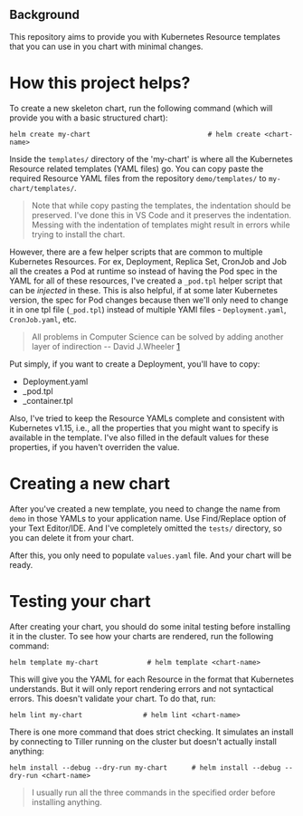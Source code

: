 ## Background
This repository aims to provide you with Kubernetes Resource templates that you can use in you chart with minimal changes. 

# How this project helps?
To create a new skeleton chart, run the following command (which will provide you with a basic structured chart):

    helm create my-chart                             # helm create <chart-name>
    
Inside the `templates/` directory of the 'my-chart' is where all the Kubernetes Resource related templates (YAML files) go. You can copy paste the required Resource YAML files from the repository `demo/templates/` to `my-chart/templates/`.

> Note that while copy pasting the templates, the indentation should be preserved. I've done this in VS Code and it preserves the indentation. Messing with the indentation of templates might result in errors while trying to install the chart.

However, there are a few helper scripts that are common to multiple Kubernetes Resources. For ex, Deployment, Replica Set, CronJob and Job all the creates a Pod at runtime so instead of having the Pod spec in the YAML for all of these resources, I've created a `_pod.tpl` helper script that can be *injected* in these. This is also helpful, if at some later Kubernetes version, the spec for Pod changes because then we'll only need to change it in one tpl file (`_pod.tpl`) instead of multiple YAMl files - `Deployment.yaml`, `CronJob.yaml`, etc. 

> All problems in Computer Science can be solved by adding another layer of indirection -- David J.Wheeler [1](https://en.wikipedia.org/wiki/Fundamental_theorem_of_software_engineering)

Put simply, if you want to create a Deployment, you'll have to copy:
  - Deployment.yaml
  - _pod.tpl
  - _container.tpl
  
Also, I've tried to keep the Resource YAMLs complete and consistent with Kubernetes v1.15, i.e., all the properties that you might want to specify is available in the template. I've also filled in the default values for these properties, if you haven't overriden the value.

# Creating a new chart
After you've created a new template, you need to change the name from `demo` in those YAMLs to your application name. Use Find/Replace option of your Text Editor/IDE. And I've completely omitted the `tests/` directory, so you can delete it from your chart.

After this, you only need to populate `values.yaml` file. And your chart will be ready.

# Testing your chart
After creating your chart, you should do some inital testing before installing it in the cluster. To see how your charts are rendered, run the following command:

    helm template my-chart            # helm template <chart-name>
    
This will give you the YAML for each Resource in the format that Kubernetes understands. But it will only report rendering errors and not syntactical errors. This doesn't validate your chart. To do that, run:

    helm lint my-chart               # helm lint <chart-name>
    
There is one more command that does strict checking. It simulates an install by connecting to Tiller running on the cluster but doesn't actually install anything:

    helm install --debug --dry-run my-chart      # helm install --debug --dry-run <chart-name>
    
> I usually run all the three commands in the specified order before installing anything.
